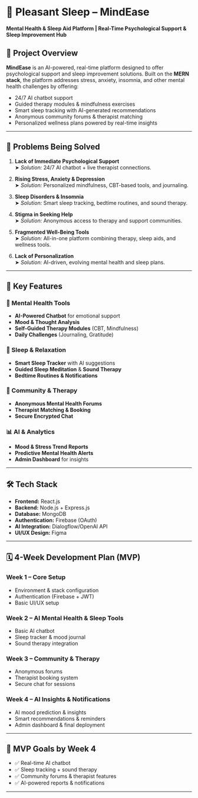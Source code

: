 # 🧠 Pleasant Sleep – MindEase  
**Mental Health & Sleep Aid Platform | Real-Time Psychological Support & Sleep Improvement Hub**

## 📌 Project Overview

**MindEase** is an AI-powered, real-time platform designed to offer psychological support and sleep improvement solutions. Built on the **MERN stack**, the platform addresses stress, anxiety, insomnia, and other mental health challenges by offering:

- 24/7 AI chatbot support  
- Guided therapy modules & mindfulness exercises  
- Smart sleep tracking with AI-generated recommendations  
- Anonymous community forums & therapist matching  
- Personalized wellness plans powered by real-time insights

---

## 🚨 Problems Being Solved

1. **Lack of Immediate Psychological Support**  
   ➤ _Solution:_ 24/7 AI chatbot + live therapist connections.

2. **Rising Stress, Anxiety & Depression**  
   ➤ _Solution:_ Personalized mindfulness, CBT-based tools, and journaling.

3. **Sleep Disorders & Insomnia**  
   ➤ _Solution:_ Smart sleep tracking, bedtime routines, and sound therapy.

4. **Stigma in Seeking Help**  
   ➤ _Solution:_ Anonymous access to therapy and support communities.

5. **Fragmented Well-Being Tools**  
   ➤ _Solution:_ All-in-one platform combining therapy, sleep aids, and wellness tools.

6. **Lack of Personalization**  
   ➤ _Solution:_ AI-driven, evolving mental health and sleep plans.

---

## 🚀 Key Features

### 🧠 Mental Health Tools
- **AI-Powered Chatbot** for emotional support
- **Mood & Thought Analysis**
- **Self-Guided Therapy Modules** (CBT, Mindfulness)
- **Daily Challenges** (Journaling, Gratitude)

### 🌙 Sleep & Relaxation
- **Smart Sleep Tracker** with AI suggestions
- **Guided Sleep Meditation** & **Sound Therapy**
- **Bedtime Routines & Notifications**

### 💬 Community & Therapy
- **Anonymous Mental Health Forums**
- **Therapist Matching & Booking**
- **Secure Encrypted Chat**

### 📊 AI & Analytics
- **Mood & Stress Trend Reports**
- **Predictive Mental Health Alerts**
- **Admin Dashboard** for insights

---

## 🛠️ Tech Stack

- **Frontend:** React.js  
- **Backend:** Node.js + Express.js  
- **Database:** MongoDB  
- **Authentication:** Firebase (OAuth)  
- **AI Integration:** Dialogflow/OpenAI API  
- **UI/UX Design:** Figma  

---

## 🗓 4-Week Development Plan (MVP)

### Week 1 – Core Setup
- Environment & stack configuration
- Authentication (Firebase + JWT)
- Basic UI/UX setup

### Week 2 – AI Mental Health & Sleep Tools
- Basic AI chatbot
- Sleep tracker & mood journal
- Sound therapy integration

### Week 3 – Community & Therapy
- Anonymous forums
- Therapist booking system
- Secure chat for sessions

### Week 4 – AI Insights & Notifications
- AI mood prediction & insights
- Smart recommendations & reminders
- Admin dashboard & final deployment

---

## 🎯 MVP Goals by Week 4

- ✅ Real-time AI chatbot  
- ✅ Sleep tracking + sound therapy  
- ✅ Community forums & therapist features  
- ✅ AI-powered reports & notifications  

---

